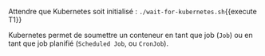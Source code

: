 Attendre que Kubernetes soit initialisé : `./wait-for-kubernetes.sh`{{execute T1}}

Kubernetes permet de soumettre un conteneur en tant que job (`Job`) ou en tant que job planifié (`Scheduled Job`, ou `CronJob`).
